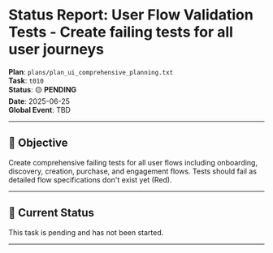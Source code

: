 # Status Report: User Flow Validation Tests - Create failing tests for all user journeys

**Plan**: `plans/plan_ui_comprehensive_planning.txt`  
**Task**: `t010`  
**Status**: 🟡 **PENDING**  
**Date**: 2025-06-25  
**Global Event**: TBD

---

## 🎯 **Objective**

Create comprehensive failing tests for all user flows including onboarding, discovery, creation, purchase, and engagement flows. Tests should fail as detailed flow specifications don't exist yet (Red).

---

## 🚧 **Current Status**

This task is pending and has not been started.

--- 
